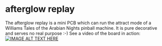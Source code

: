 # afterglow replay
The afterglow replay is a mini PCB which can run the attract mode of a Williams Tales of the Arabian Nights pinball machine. It is pure decorative and serves no real purpose :-)
See a video of the board in action:
[![IMAGE ALT TEXT HERE](https://i.vimeocdn.com/video/1019531399_200x150.jpg)](https://vimeo.com/493021402)

